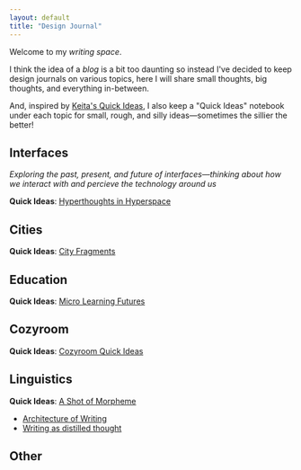 ```yaml
---
layout: default
title: "Design Journal"
---
```


Welcome to my *writing space*.

I think the idea of a *blog* is a bit too daunting so instead I've decided to keep design journals on various topics, here I will share small thoughts, big thoughts, and everything in-between.

And, inspired by [Keita's Quick Ideas](https://www.glitchthegame.com/oddsandends/qis/), I also keep a "Quick Ideas" notebook under each topic for small, rough, and silly ideas—sometimes the sillier the better!

## Interfaces
*Exploring the past, present, and future of interfaces—thinking about how we interact with and percieve the technology around us*

<!--![](/images/purple-hands_square-eyes.jpg)-->

**Quick Ideas**: [Hyperthoughts in Hyperspace](/quick-ideas/interfaces)

## Cities
**Quick Ideas**: [City Fragments](/quick-ideas/cities)

<!--[School as exercise for the mind]-->

## Education
**Quick Ideas**: [Micro Learning Futures](/quick-ideas/learning)

<!--[School as exercise for the mind]-->

## Cozyroom
**Quick Ideas**: [Cozyroom Quick Ideas](/quick-ideas/cozyroom)

<!--[Cozy Manifesto]()-->

## Linguistics
**Quick Ideas**: [A Shot of Morpheme](/quick-ideas/linguistics)

- [Architecture of Writing](/blog/architecture-of-writing)
- [Writing as distilled thought](/blog/writing-as-distilled-thought)

## Other



<!-- {% capture numposts %}{{ site.posts | size }}{% endcapture %}
{% if numposts != '0' %}
## Talks by Year

{% for post in site.posts %}{% assign currentyear = post.date | date: "%Y" %}{% if currentyear != prevyear %}
### {{ currentyear }}
{% assign prevyear = currentyear %}{% endif %} - [{{ post.title }}]({{ site.baseurl }}{{ post.url }}) - {{ post.date | date: '%B %-d' }}
{% endfor %}
{% endif %} -->